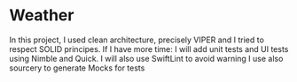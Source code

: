 # Weather

In this project, I used clean architecture, precisely VIPER and I tried to respect SOLID principes.
If I have more time:
  I will add unit tests and UI tests using Nimble and Quick.
  I will also use SwiftLint to avoid warning
  I use also sourcery to generate Mocks for tests
  
